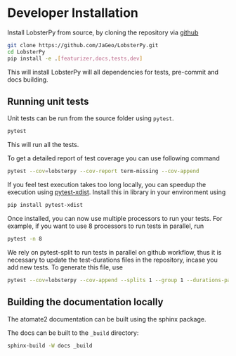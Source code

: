 # Developer Installation

Install LobsterPy from source, by cloning the repository via [github](https://github.com/JaGeo/LobsterPy.git)

```bash
git clone https://github.com/JaGeo/LobsterPy.git
cd LobsterPy
pip install -e .[featurizer,docs,tests,dev]
```
This will install LobsterPy will all dependencies for tests, pre-commit and docs building.

## Running unit tests

Unit tests can be run from the source folder using `pytest`. 

```bash
pytest
```
This will run all the tests.

To get a detailed report of test coverage you can use following command
```bash
pytest --cov=lobsterpy --cov-report term-missing --cov-append
```

If you feel test execution takes too long locally, you can speedup the execution using [pytest-xdist](https://pypi.org/project/pytest-xdist/). Install this in library in your environment using

```bash
pip install pytest-xdist
```

Once installed, you can now use multiple processors to run your tests. For example, if you want to use 8 processors to run tests in parallel, run

```bash
pytest -n 8
```

We rely on pytest-split to run tests in parallel on github workflow, thus it is necessary to update the test-durations files in the repository, incase you add new tests. To generate this file, use

```bash
pytest --cov=lobsterpy --cov-append --splits 1 --group 1 --durations-path ./tests/test_data/.pytest-split-durations --store-durations
```

## Building the documentation locally

The atomate2 documentation can be built using the sphinx package.

The docs can be built to the `_build` directory:

```bash
sphinx-build -W docs _build
```

